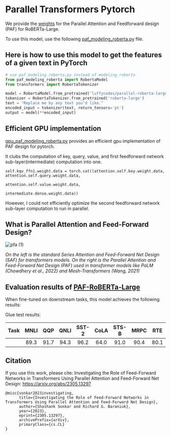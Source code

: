 # Parallel Transformers Pytorch

We provide the [weights](https://huggingface.co/luffycodes/Parallel-Roberta-Large) for the Parallel Attention and Feedforward design (PAF) for RoBERTa-Large.

To use this model, use the following [paf_modeling_roberta.py](https://github.com/luffycodes/Parallel-Transformers-Pytorch/blob/main/paf_modeling_roberta.py) file.

## Here is how to use this model to get the features of a given text in PyTorch

```python
# use paf_modeling_roberta.py instead of modeling_roberta
from paf_modeling_roberta import RobertaModel
from transformers import RobertaTokenizer

model = RobertaModel.from_pretrained('luffycodes/parallel-roberta-large')
tokenizer = RobertaTokenizer.from_pretrained('roberta-large')
text = "Replace me by any text you'd like."
encoded_input = tokenizer(text, return_tensors='pt')
output = model(**encoded_input)
```

## Efficient GPU implementation
[gpu_paf_modeling_roberta.py](https://github.com/luffycodes/Parallel-Transformers-Pytorch/blob/main/gpu_paf_modeling_roberta.py) provides an efficient gpu implementation of PAF design for pytorch.

It clubs the computation of key, query, value, and first feedforward network sub-layer(intermediate) computation into one.
```
self.kqv_ffn1.weight.data = torch.cat((attention.self.key.weight.data, attention.self.query.weight.data,
                                               attention.self.value.weight.data,
                                               intermediate.dense.weight.data))
```          
However, I could not efficiently optimize the second feedforward network sub-layer computation to run in parallel.

## What is Parallel Attention and Feed-Forward Design?

![pfa (1)](https://github.com/luffycodes/Parallel-Transformers-Pytorch/assets/22951144/e5b76b1c-5fb1-4263-a23b-a61742fe12ae)

*On the left is the standard Series Attention and Feed-Forward Net Design (SAF) for transformers models. On the right is the Parallel Attention and Feed-Forward Net Design (PAF) used in transformer models like PaLM (Chowdhery et al., 2022) and Mesh-Transformers (Wang, 2021)*

## Evaluation results of [PAF-RoBERTa-Large](https://huggingface.co/luffycodes/parallel-roberta-large)

When fine-tuned on downstream tasks, this model achieves the following results:

Glue test results:

| Task | MNLI | QQP  | QNLI | SST-2 | CoLA | STS-B | MRPC | RTE  |
|:----:|:----:|:----:|:----:|:-----:|:----:|:-----:|:----:|:----:|
|      | 89.3 | 91.7 | 94.3 | 96.2  | 64.0 | 91.0  | 90.4 | 80.1 |


## Citation

If you use this work, please cite:
Investigating the Role of Feed-Forward Networks in Transformers Using Parallel Attention and Feed-Forward Net Design:
https://arxiv.org/abs/2305.13297
```
@misc{sonkar2023investigating,
      title={Investigating the Role of Feed-Forward Networks in Transformers Using Parallel Attention and Feed-Forward Net Design}, 
      author={Shashank Sonkar and Richard G. Baraniuk},
      year={2023},
      eprint={2305.13297},
      archivePrefix={arXiv},
      primaryClass={cs.CL}
}
```

